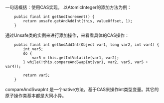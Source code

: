 一句话概括：使用CAS实现。
以AtomicInteger的添加方法为例：

```
    public final int getAndIncrement() {
        return unsafe.getAndAddInt(this, valueOffset, 1);
    }
```
通过Unsafe类的实例来进行添加操作，来看看具体的CAS操作：

```
    public final int getAndAddInt(Object var1, long var2, int var4) {
        int var5;
        do {
            var5 = this.getIntVolatile(var1, var2);
        } while(!this.compareAndSwapInt(var1, var2, var5, var5 + var4));

        return var5;
    }
```
compareAndSwapInt 是一个native方法，基于CAS来操作int类型变量。其它的原子操作类基本都是大同小异。